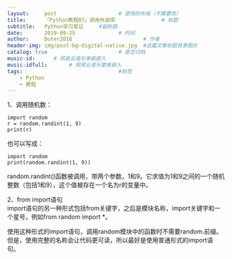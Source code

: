 ```yaml
---
layout:     post   				    # 使用的布局（不需要改）
title:      「Python教程07」调用外部库 				# 标题 
subtitle:   Python学习笔记     #副标题
date:       2019-09-25 				# 时间
author:     Duter2016 						# 作者
header-img: img/post-bg-digital-native.jpg 	#这篇文章标题背景图片
catalog: true 						# 是否归档
music-id:      # 网易云音乐单曲嵌入
music-idfull:       # 网易云音乐歌单嵌入
tags:								#标签
    - Python
    - 教程
---
```


1、调用随机数：

```
import random
r = random.randint(1, 9)
print(r)
```

也可以写成：

```
import random
print(random.randint(1, 9))
```

random.randint()函数被调用，带两个参数，1和9。它求值为1和9之间的一个随机整数（包括1和9），这个值被存在一个名为r的变量中。

2、from import语句  
import语句的另一种形式包括from关键字，之后是模块名称，import关键字和一个星号，例如from random import *。

使用这种形式的import语句，调用random模块中的函数时不需要random.前缀。但是，使用完整的名称会让代码更可读，所以最好是使用普通形式的import语句。
